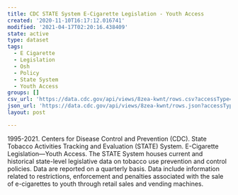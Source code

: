 ```yaml
---
title: CDC STATE System E-Cigarette Legislation - Youth Access
created: '2020-11-10T16:17:12.016741'
modified: '2021-04-17T02:20:16.438409'
state: active
type: dataset
tags:
  - E Cigarette
  - Legislation
  - Osh
  - Policy
  - State System
  - Youth Access
groups: []
csv_url: 'https://data.cdc.gov/api/views/8zea-kwnt/rows.csv?accessType=DOWNLOAD'
json_url: 'https://data.cdc.gov/api/views/8zea-kwnt/rows.json?accessType=DOWNLOAD'
layout: post

---
```

1995-2021. Centers for Disease Control and Prevention (CDC). State Tobacco Activities Tracking and Evaluation (STATE) System. E-Cigarette Legislation—Youth Access. The STATE System houses current and historical state-level legislative data on tobacco use prevention and control policies.  Data are reported on a quarterly basis. Data include information related to restrictions, enforcement and penalties associated with the sale of e-cigarettes to youth through retail sales and vending machines.
